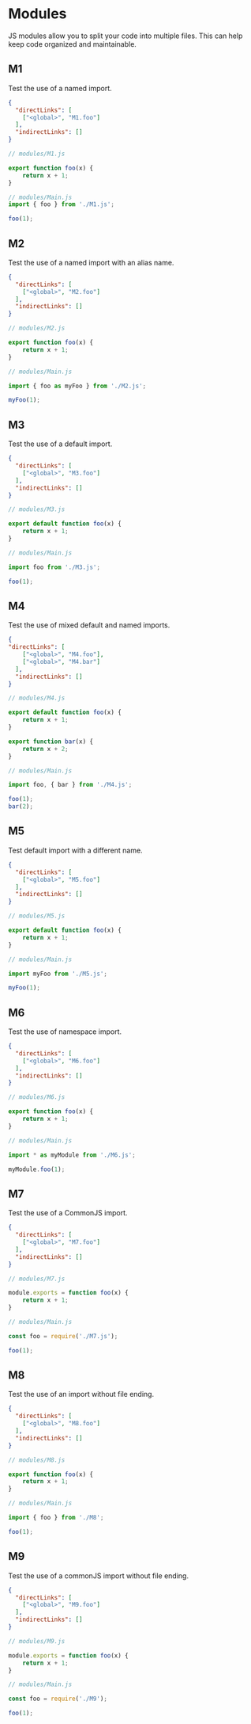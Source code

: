 # Modules
JS modules allow you to split your code into multiple files. This can help keep code organized and maintainable. 

## M1
[//]: # (MAIN: global)
Test the use of a named import.

```json
{
  "directLinks": [
    ["<global>", "M1.foo"]
  ],
  "indirectLinks": []
}
```
```js
// modules/M1.js

export function foo(x) {
    return x + 1;
}
```
```js
// modules/Main.js
import { foo } from './M1.js';

foo(1);
```
[//]: # (END)

## M2
[//]: # (MAIN: global)
Test the use of a named import with an alias name.
```json
{
  "directLinks": [
    ["<global>", "M2.foo"]
  ],
  "indirectLinks": []
}
```
```js
// modules/M2.js

export function foo(x) {
    return x + 1;
}
```
```js
// modules/Main.js

import { foo as myFoo } from './M2.js';

myFoo(1);
```
[//]: # (END)

## M3
[//]: # (MAIN: global)
Test the use of a default import.
```json
{
  "directLinks": [
    ["<global>", "M3.foo"]
  ],
  "indirectLinks": []
}
```
```js
// modules/M3.js

export default function foo(x) {
    return x + 1;
}
```
```js
// modules/Main.js

import foo from './M3.js';

foo(1);
```
[//]: # (END)

## M4
[//]: # (MAIN: global)
Test the use of mixed default and named imports.
```json
{
"directLinks": [
    ["<global>", "M4.foo"],
    ["<global>", "M4.bar"]
  ],
  "indirectLinks": []
}
```
```js
// modules/M4.js

export default function foo(x) {
    return x + 1;
}

export function bar(x) {
    return x + 2;
}
```
```js
// modules/Main.js

import foo, { bar } from './M4.js';

foo(1);
bar(2);
```
[//]: # (END)

## M5
[//]: # (MAIN: global)
Test default import with a different name.
```json
{
  "directLinks": [
    ["<global>", "M5.foo"]
  ],
  "indirectLinks": []
}
```
```js
// modules/M5.js

export default function foo(x) {
    return x + 1;
}
```
```js
// modules/Main.js

import myFoo from './M5.js';

myFoo(1);
```
[//]: # (END)

## M6
[//]: # (MAIN: global)
Test the use of namespace import.
```json
{
  "directLinks": [
    ["<global>", "M6.foo"]
  ],
  "indirectLinks": []
}
```
```js
// modules/M6.js

export function foo(x) {
    return x + 1;
}
```
```js
// modules/Main.js

import * as myModule from './M6.js';

myModule.foo(1);
```
[//]: # (END)

## M7
[//]: # (MAIN: global)
Test the use of a CommonJS import.
```json
{
  "directLinks": [
    ["<global>", "M7.foo"]
  ],
  "indirectLinks": []
}
```
```js
// modules/M7.js

module.exports = function foo(x) {
    return x + 1;
}
```
```js
// modules/Main.js

const foo = require('./M7.js');

foo(1);
```
[//]: # (END)

## M8
[//]: # (MAIN: global)
Test the use of an import without file ending.
```json
{
  "directLinks": [
    ["<global>", "M8.foo"]
  ],
  "indirectLinks": []
}
```
```js
// modules/M8.js

export function foo(x) {
    return x + 1;
}
```
```js
// modules/Main.js

import { foo } from './M8';

foo(1);
```
[//]: # (END)

## M9
[//]: # (MAIN: global)
Test the use of a commonJS import without file ending.
```json
{
  "directLinks": [
    ["<global>", "M9.foo"]
  ],
  "indirectLinks": []
}
```
```js
// modules/M9.js

module.exports = function foo(x) {
    return x + 1;
}
```
```js
// modules/Main.js

const foo = require('./M9');

foo(1);
```
[//]: # (END)
